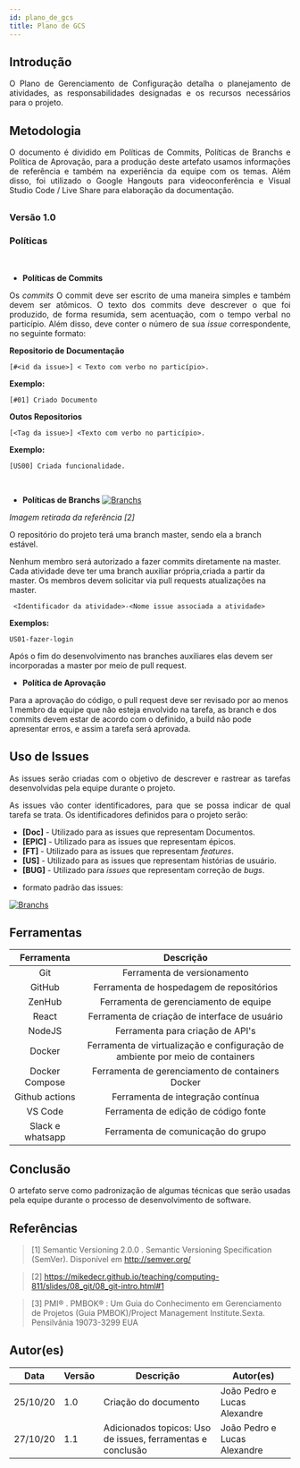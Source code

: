 ```yaml
---
id: plano_de_gcs
title: Plano de GCS
---
```

 
 
## Introdução
 
<p align = "justify">
O Plano de Gerenciamento de Configuração detalha o planejamento de atividades, as responsabilidades designadas e os recursos necessários para o projeto.
</p>
 
## Metodologia
 
<p align = "justify">
O documento é dividido em  Políticas de Commits, Políticas de Branchs e Política de Aprovação, para a produção deste artefato usamos informações de referência e também na experiência da equipe com os temas. Além disso, foi utilizado o Google Hangouts para videoconferência e Visual Studio Code / Live Share para elaboração da documentação.
</p>
 
##
 
### Versão 1.0
 
### Políticas
 
<br/>
 
- **Políticas de Commits**
 
<p align = "justify">
Os <i>commits</i> O commit deve ser escrito de uma maneira simples e também devem ser atômicos. O texto dos commits deve descrever o que foi produzido, de forma resumida, sem acentuação, com o tempo verbal no particípio. Além disso, deve conter o número de sua <i>issue</i> correspondente, no seguinte formato:
</p>
 
**Repositorio de Documentação**
 
```[#<id da issue>] < Texto com verbo no particípio>.```
 
**Exemplo:**
 
```[#01] Criado Documento```
 
**Outos Repositorios**
 
```[<Tag da issue>] <Texto com verbo no particípio>.```
 
**Exemplo:**
 
```[US00] Criada funcionalidade.```
 
<br/>
 
- **Políticas de Branchs**
 [![Branchs](../assets/diagrama_gcs/branchs.png)](../assets/diagrama_gcs/branchs.png)
 
*Imagem retirada da referência [2]*
 
O repositório do projeto terá uma branch master, sendo ela a branch estável.
 
Nenhum membro será autorizado a fazer commits diretamente na master. Cada atividade deve ter uma branch auxiliar própria,criada a partir da master. Os membros devem solicitar via pull requests atualizações na master.
 
``` <Identificador da atividade>-<Nome issue associada a atividade>```
 
**Exemplos:**
 
```US01-fazer-login```
 
Após o fim do desenvolvimento nas branches auxiliares elas devem ser incorporadas a master por meio de pull request.
 
 
- **Política de Aprovação**
 
Para a aprovação do código, o pull request deve ser revisado por ao menos 1 membro da equipe que não esteja envolvido na tarefa, as branch e dos commits devem estar de acordo com o definido, a build não pode apresentar erros, e assim a tarefa será aprovada.
 
## Uso de Issues
 
<p align = "justify">As issues serão criadas com o objetivo de descrever e rastrear as tarefas desenvolvidas pela equipe durante o projeto.</p>
 
<p align = "justify">As issues vão conter identificadores, para que se possa indicar de qual tarefa se trata. Os identificadores definidos para o projeto serão:</p>
 
* **[Doc]** - Utilizado para as issues que representam Documentos.
* **[EPIC]** - Utilizado para as issues que representam épicos.
* **[FT]** - Utilizado para as issues que representam <i>features</i>.
* **[US]** - Utilizado para as issues que representam histórias de usuário.
* **[BUG]** - Utilizado para <i>issues</i> que representam correção de <i>bugs</i>.
 
- formato padrão das issues:
 
[![Branchs](../assets/diagrama_gcs/template_issue.png)](../assets/diagrama_gcs/template_issue.png)
 
## Ferramentas
 
| Ferramenta | Descrição |
|:----:|:---------:|
| Git | Ferramenta de versionamento |
| GitHub | Ferramenta de hospedagem de repositórios |
| ZenHub | Ferramenta de gerenciamento de equipe |
| React | Ferramenta de criação de interface de usuário |
| NodeJS | Ferramenta para criação de API's |
| Docker | Ferramenta de virtualização e configuração de ambiente por meio de containers |
| Docker Compose | Ferramenta de gerenciamento de containers Docker |
| Github actions | Ferramenta de integração contínua |
| VS Code | Ferramenta de edição de código fonte |
| Slack e whatsapp | Ferramenta de comunicação do grupo |
 
## Conclusão
 
<p align = "justify">
O artefato serve como padronização de algumas técnicas que serão usadas pela equipe durante o processo de desenvolvimento de software.
</p>
 
## Referências
 
> [1] Semantic Versioning 2.0.0 . Semantic Versioning Specification (SemVer). Disponível em <http://semver.org/>
 
> [2] https://mikedecr.github.io/teaching/computing-811/slides/08_git/08_git-intro.html#1
 
> [3] PMI®
. PMBOK®
: Um Guia do Conhecimento em Gerenciamento de Projetos (Guia PMBOK)/Project Management Institute.Sexta. Pensilvânia 19073-3299 EUA
## Autor(es)
 
| Data | Versão | Descrição | Autor(es) |
| -- | -- | -- | -- |
| 25/10/20 | 1.0 | Criação do documento | João Pedro e Lucas Alexandre |
| 27/10/20 | 1.1 | Adicionados topicos: Uso de issues, ferramentas e conclusão | João Pedro e Lucas Alexandre |

